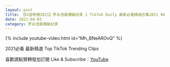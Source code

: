 ```yaml
---
layout: post
title: 【抖音熱搜2021】罗永浩直播破纪录 1 TikTok Daily 最新必看精選合集2021 04 03
date: 2021-04-03
category: 罗永浩直播破纪录
---
```


{% include youtube-video.html id="Mh_BNeAROvQ" %}

2021必看 最新精選 Top TikTok Trending Clips

喜歡請點贊轉發加訂閱 Like & Subscribe：[YouTube](https://www.youtube.com/channel/UCAoR7VcanIPd04uEq_GIylA/videos)

